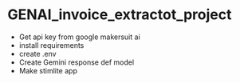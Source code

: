 # GENAI_invoice_extractot_project

- Get api key from google makersuit ai
- install requirements
- create .env
- Create Gemini response def model
- Make stimlite app